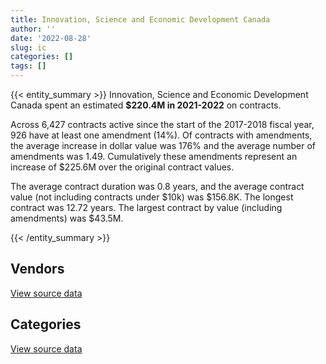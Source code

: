 ```yaml
---
title: Innovation, Science and Economic Development Canada
author: ''
date: '2022-08-28'
slug: ic
categories: []
tags: []
---
```


<script src="/rmarkdown-libs/htmlwidgets/htmlwidgets.js"></script>
<link href="/rmarkdown-libs/datatables-css/datatables-crosstalk.css" rel="stylesheet" />
<script src="/rmarkdown-libs/datatables-binding/datatables.js"></script>
<script src="/rmarkdown-libs/jquery/jquery-3.6.0.min.js"></script>
<link href="/rmarkdown-libs/dt-core-bootstrap/css/dataTables.bootstrap.min.css" rel="stylesheet" />
<link href="/rmarkdown-libs/dt-core-bootstrap/css/dataTables.bootstrap.extra.css" rel="stylesheet" />
<script src="/rmarkdown-libs/dt-core-bootstrap/js/jquery.dataTables.min.js"></script>
<script src="/rmarkdown-libs/dt-core-bootstrap/js/dataTables.bootstrap.min.js"></script>
<link href="/rmarkdown-libs/crosstalk/css/crosstalk.min.css" rel="stylesheet" />
<script src="/rmarkdown-libs/crosstalk/js/crosstalk.min.js"></script>
<script src="/rmarkdown-libs/htmlwidgets/htmlwidgets.js"></script>
<link href="/rmarkdown-libs/datatables-css/datatables-crosstalk.css" rel="stylesheet" />
<script src="/rmarkdown-libs/datatables-binding/datatables.js"></script>
<script src="/rmarkdown-libs/jquery/jquery-3.6.0.min.js"></script>
<link href="/rmarkdown-libs/dt-core-bootstrap/css/dataTables.bootstrap.min.css" rel="stylesheet" />
<link href="/rmarkdown-libs/dt-core-bootstrap/css/dataTables.bootstrap.extra.css" rel="stylesheet" />
<script src="/rmarkdown-libs/dt-core-bootstrap/js/jquery.dataTables.min.js"></script>
<script src="/rmarkdown-libs/dt-core-bootstrap/js/dataTables.bootstrap.min.js"></script>
<link href="/rmarkdown-libs/crosstalk/css/crosstalk.min.css" rel="stylesheet" />
<script src="/rmarkdown-libs/crosstalk/js/crosstalk.min.js"></script>

{{< entity_summary >}}
Innovation, Science and Economic Development Canada spent an estimated **\$220.4M in 2021-2022** on contracts.

Across 6,427 contracts active since the start of the 2017-2018 fiscal year, 926 have at least one amendment (14%). Of contracts with amendments, the average increase in dollar value was 176% and the average number of amendments was 1.49. Cumulatively these amendments represent an increase of \$225.6M over the original contract values.

The average contract duration was 0.8 years, and the average contract value (not including contracts under \$10k) was \$156.8K. The longest contract was 12.72 years. The largest contract by value (including amendments) was \$43.5M.

{{< /entity_summary >}}

## Vendors

<div id="htmlwidget-1" style="width:100%;height:auto;" class="datatables html-widget"></div>
<script type="application/json" data-for="htmlwidget-1">{"x":{"style":"bootstrap","filter":"none","vertical":false,"data":[["<a href=\"/vendors/acart_communications/\">ACART COMMUNICATIONS<\/a>","<a href=\"/vendors/accenture/\">ACCENTURE<\/a>","<a href=\"/vendors/acme_future_security_controls/\">ACME FUTURE SECURITY CONTROLS<\/a>","<a href=\"/vendors/acosys_consulting_services/\">ACOSYS CONSULTING SERVICES<\/a>","<a href=\"/vendors/advanced_business_interiors/\">ADVANCED BUSINESS INTERIORS<\/a>","<a href=\"/vendors/anixter_canada/\">ANIXTER CANADA<\/a>","<a href=\"/vendors/ansys_canada/\">ANSYS CANADA<\/a>","<a href=\"/vendors/asokan_business_interiors/\">ASOKAN BUSINESS INTERIORS<\/a>","<a href=\"/vendors/banfield_seguin/\">BANFIELD SEGUIN<\/a>","<a href=\"/vendors/blackberry/\">BLACKBERRY<\/a>","<a href=\"/vendors/brookfield_global_integrated_solutions/\">BROOKFIELD GLOBAL INTEGRATED SOLUTIONS<\/a>","<a href=\"/vendors/brs_innovations/\">BRS INNOVATIONS<\/a>","<a href=\"/vendors/cache_computer_consulting/\">CACHE COMPUTER CONSULTING<\/a>","<a href=\"/vendors/carahsoft_technology/\">CARAHSOFT TECHNOLOGY<\/a>","<a href=\"/vendors/carleton_electric/\">CARLETON ELECTRIC<\/a>","<a href=\"/vendors/cbci_telecom/\">CBCI TELECOM<\/a>","<a href=\"/vendors/cedrom_sni/\">CEDROM SNI<\/a>","<a href=\"/vendors/cgi/\">CGI<\/a>","<a href=\"/vendors/cision_canada/\">CISION CANADA<\/a>","<a href=\"/vendors/click_networks/\">CLICK NETWORKS<\/a>","<a href=\"/vendors/closereach/\">CLOSEREACH<\/a>","<a href=\"/vendors/cnw_group/\">CNW GROUP<\/a>","<a href=\"/vendors/cryptomill_technologies/\">CRYPTOMILL TECHNOLOGIES<\/a>","<a href=\"/vendors/decisive_group/\">DECISIVE GROUP<\/a>","<a href=\"/vendors/dls_technology/\">DLS TECHNOLOGY<\/a>","<a href=\"/vendors/dymech_engineering/\">DYMECH ENGINEERING<\/a>","<a href=\"/vendors/dynabook_canada/\">DYNABOOK CANADA<\/a>","<a href=\"/vendors/eagle_professional_resources/\">EAGLE PROFESSIONAL RESOURCES<\/a>","<a href=\"/vendors/eberhard_von_huene_associates/\">EBERHARD VON HUENE ASSOCIATES<\/a>","<a href=\"/vendors/ebsco_canada/\">EBSCO CANADA<\/a>","<a href=\"/vendors/eclipsys_solutions/\">ECLIPSYS SOLUTIONS<\/a>","<a href=\"/vendors/ecopia_tech/\">ECOPIA TECH<\/a>","<a href=\"/vendors/ekos_research_associates/\">EKOS RESEARCH ASSOCIATES<\/a>","<a href=\"/vendors/environics_research_group/\">ENVIRONICS RESEARCH GROUP<\/a>","<a href=\"/vendors/factiva/\">FACTIVA<\/a>","<a href=\"/vendors/fast_track_staffing/\">FAST TRACK STAFFING<\/a>","<a href=\"/vendors/fca_canada/\">FCA CANADA<\/a>","<a href=\"/vendors/ference_company_consulting/\">FERENCE COMPANY CONSULTING<\/a>","<a href=\"/vendors/forrester_research/\">FORRESTER RESEARCH<\/a>","<a href=\"/vendors/foxit_software/\">FOXIT SOFTWARE<\/a>","<a href=\"/vendors/gap_wireless/\">GAP WIRELESS<\/a>","<a href=\"/vendors/gartner/\">GARTNER<\/a>","<a href=\"/vendors/gatestone/\">GATESTONE<\/a>","<a href=\"/vendors/gc_strategies/\">GC STRATEGIES<\/a>","<a href=\"/vendors/general_motors/\">GENERAL MOTORS<\/a>","<a href=\"/vendors/geospectrum_technologies/\">GEOSPECTRUM TECHNOLOGIES<\/a>","<a href=\"/vendors/glasshouse_systems/\">GLASSHOUSE SYSTEMS<\/a>","<a href=\"/vendors/global_knowledge/\">GLOBAL KNOWLEDGE<\/a>","<a href=\"/vendors/global_upholstery/\">GLOBAL UPHOLSTERY<\/a>","<a href=\"/vendors/haworth/\">HAWORTH<\/a>","<a href=\"/vendors/hewlett_packard/\">HEWLETT PACKARD<\/a>","<a href=\"/vendors/idp_group/\">IDP GROUP<\/a>","<a href=\"/vendors/ifathom/\">IFATHOM<\/a>","<a href=\"/vendors/ihs_global/\">IHS GLOBAL<\/a>","<a href=\"/vendors/info_tech_research_group/\">INFO TECH RESEARCH GROUP<\/a>","<a href=\"/vendors/insa/\">INSA<\/a>","<a href=\"/vendors/integrated_distribution_systems/\">INTEGRATED DISTRIBUTION SYSTEMS<\/a>","<a href=\"/vendors/ipsos/\">IPSOS<\/a>","<a href=\"/vendors/it_net_consultants/\">IT NET CONSULTANTS<\/a>","<a href=\"/vendors/itex/\">ITEX<\/a>","<a href=\"/vendors/jasco_applied_sciences_canada/\">JASCO APPLIED SCIENCES CANADA<\/a>","<a href=\"/vendors/keysight_technologies_canada/\">KEYSIGHT TECHNOLOGIES CANADA<\/a>","<a href=\"/vendors/kia_canada/\">KIA CANADA<\/a>","<a href=\"/vendors/konica_minolta_business_solutions/\">KONICA MINOLTA BUSINESS SOLUTIONS<\/a>","<a href=\"/vendors/leo_pisces_services_group/\">LEO PISCES SERVICES GROUP<\/a>","<a href=\"/vendors/lexisnexis_canada/\">LEXISNEXIS CANADA<\/a>","<a href=\"/vendors/linovati/\">LINOVATI<\/a>","<a href=\"/vendors/louis_w_bray_construction/\">LOUIS W BRAY CONSTRUCTION<\/a>","<a href=\"/vendors/ls_telcom/\">LS TELCOM<\/a>","<a href=\"/vendors/maplesoft_consulting/\">MAPLESOFT CONSULTING<\/a>","<a href=\"/vendors/mccarthy_tetrault/\">MCCARTHY TETRAULT<\/a>","<a href=\"/vendors/mckinsey_and_company/\">MCKINSEY AND COMPANY<\/a>","<a href=\"/vendors/media_q/\">MEDIA Q<\/a>","<a href=\"/vendors/messa_computing/\">MESSA COMPUTING<\/a>","<a href=\"/vendors/michael_wager_consulting/\">MICHAEL WAGER CONSULTING<\/a>","<a href=\"/vendors/micro_focus_canada/\">MICRO FOCUS CANADA<\/a>","<a href=\"/vendors/mitsubishi_motor_sales/\">MITSUBISHI MOTOR SALES<\/a>","<a href=\"/vendors/national_arts_centre/\">NATIONAL ARTS CENTRE<\/a>","<a href=\"/vendors/navpoint_consulting_group/\">NAVPOINT CONSULTING GROUP<\/a>","<a href=\"/vendors/neptune_security_services/\">NEPTUNE SECURITY SERVICES<\/a>","<a href=\"/vendors/nissan_canada/\">NISSAN CANADA<\/a>","<a href=\"/vendors/nitam_solutions/\">NITAM SOLUTIONS<\/a>","<a href=\"/vendors/nokia_canada/\">NOKIA CANADA<\/a>","<a href=\"/vendors/nova_networks/\">NOVA NETWORKS<\/a>","<a href=\"/vendors/nrns/\">NRNS<\/a>","<a href=\"/vendors/nua_office/\">NUA OFFICE<\/a>","<a href=\"/vendors/nuix_north_america/\">NUIX NORTH AMERICA<\/a>","<a href=\"/vendors/ogilvy_montreal/\">OGILVY MONTREAL<\/a>","<a href=\"/vendors/onx_enterprise_solutions/\">ONX ENTERPRISE SOLUTIONS<\/a>","<a href=\"/vendors/openframe_technologies/\">OPENFRAME TECHNOLOGIES<\/a>","<a href=\"/vendors/oracle_canada/\">ORACLE CANADA<\/a>","<a href=\"/vendors/orangutech/\">ORANGUTECH<\/a>","<a href=\"/vendors/otis_elevator/\">OTIS ELEVATOR<\/a>","<a href=\"/vendors/pal_aerospace/\">PAL AEROSPACE<\/a>","<a href=\"/vendors/paladin_group/\">PALADIN GROUP<\/a>","<a href=\"/vendors/pattison_sign_group/\">PATTISON SIGN GROUP<\/a>","<a href=\"/vendors/postmedia_network/\">POSTMEDIA NETWORK<\/a>","<a href=\"/vendors/precisionit/\">PRECISIONIT<\/a>","<a href=\"/vendors/prosci_canada/\">PROSCI CANADA<\/a>","<a href=\"/vendors/purelogic/\">PURELOGIC<\/a>","<a href=\"/vendors/purespirit_solutions/\">PURESPIRIT SOLUTIONS<\/a>","<a href=\"/vendors/quintet_consulting/\">QUINTET CONSULTING<\/a>","<a href=\"/vendors/rapiscan_systems/\">RAPISCAN SYSTEMS<\/a>","<a href=\"/vendors/rhea/\">RHEA<\/a>","<a href=\"/vendors/rohde_schwarz_canada/\">ROHDE SCHWARZ CANADA<\/a>","<a href=\"/vendors/salesforce_canada/\">SALESFORCE CANADA<\/a>","<a href=\"/vendors/sas_institute/\">SAS INSTITUTE<\/a>","<a href=\"/vendors/sdl_international_canada/\">SDL INTERNATIONAL CANADA<\/a>","<a href=\"/vendors/securekey_technologies/\">SECUREKEY TECHNOLOGIES<\/a>","<a href=\"/vendors/shi_canada/\">SHI CANADA<\/a>","<a href=\"/vendors/sky_canoe/\">SKY CANOE<\/a>","<a href=\"/vendors/stoneworks_technologies/\">STONEWORKS TECHNOLOGIES<\/a>","<a href=\"/vendors/systematix_solutions/\">SYSTEMATIX SOLUTIONS<\/a>","<a href=\"/vendors/systemscope/\">SYSTEMSCOPE<\/a>","<a href=\"/vendors/telecom_computer_services/\">TELECOM COMPUTER SERVICES<\/a>","<a href=\"/vendors/testforce_systems/\">TESTFORCE SYSTEMS<\/a>","<a href=\"/vendors/the_mathworks/\">THE MATHWORKS<\/a>","<a href=\"/vendors/think_on/\">THINK ON<\/a>","<a href=\"/vendors/totem_offisource/\">TOTEM OFFISOURCE<\/a>","<a href=\"/vendors/transpolar_technology/\">TRANSPOLAR TECHNOLOGY<\/a>","<a href=\"/vendors/university_of_new_brunswick/\">UNIVERSITY OF NEW BRUNSWICK<\/a>","<a href=\"/vendors/university_of_ottawa/\">UNIVERSITY OF OTTAWA<\/a>","<a href=\"/vendors/waste_connections_of_canada/\">WASTE CONNECTIONS OF CANADA<\/a>","<a href=\"/vendors/waste_management_of_canada/\">WASTE MANAGEMENT OF CANADA<\/a>","<a href=\"/vendors/westower_communications/\">WESTOWER COMMUNICATIONS<\/a>","<a href=\"/vendors/wpp_group_canada_communications/\">WPP GROUP CANADA COMMUNICATIONS<\/a>","<a href=\"/vendors/zernam_enterprise/\">ZERNAM ENTERPRISE<\/a>"],[null,473550.83,188756.54,null,428432.03,12663.91,80731.76,135807.09,80268.97,18030.19,210538.27,null,459586.54,6421.82,197153.93,null,192766.04,null,29687.18,null,43162.68,null,null,null,null,null,null,66416.08,114869.19,229057.29,35118.67,null,108141,157375.43,286966.2,70269.06,82858.53,17371.81,24720,null,33601.67,455995.58,null,657841.82,462888.53,null,null,37050.98,8913.44,null,174184.78,null,86997,298611.4,563.15,94099.04,34936.44,null,398194.51,65580.91,null,244311.48,null,null,null,21013.53,1434532.89,null,6852151.19,757873.29,24999.98,338017.39,92660,14067.49,134973.42,3338.7,44933.89,null,null,null,70890.21,99026.55,null,33909.78,null,14705.24,648.43,270260.63,null,37975.41,752535.25,null,48894,null,238321.98,null,10169.01,865759.94,21011.68,165082.19,null,null,null,null,620616.62,null,14916,null,12919.37,14650.68,null,45304.33,30271.76,1070099.46,976544.23,96386.04,11295.59,null,3699932.5,394266.83,13800,2612.48,13696.07,null,19530.8,12089.34,null],[null,841357.29,208605.39,null,437669.59,44284.7,null,132312.15,19521.33,18631.49,189431.88,null,520559.13,71200.8,null,null,211183.96,42021.61,27534.5,null,null,24950.4,null,null,null,null,null,257229.77,341060.52,297974.75,null,null,null,null,283013.16,35900.1,null,126081.69,null,null,22594.15,569008.16,null,1720912.05,null,857837.29,null,9562.09,null,30980.7,71105.57,null,null,136147.92,68882.01,22868.78,null,null,171214.94,48188.84,null,42384.02,null,null,null,null,null,15158.95,5041299.89,382051.19,null,null,78140,120176.51,11093.71,39561.85,130084.92,20856.37,null,null,47834.04,117724.3,23661.38,null,null,21666.28,135760.26,473279.37,644143.3,null,790174.43,null,null,null,142745.22,null,10183.06,1482135.75,61393.67,675689.99,28695.69,null,4817.05,null,68791.16,null,131086.86,null,11940.63,71556.62,null,234003.46,null,1081185.55,10250.83,381323.55,null,null,777478.3,46782.54,null,33547.52,null,42050.58,null,10485.66,null],[null,null,172911.06,11773.73,142308.47,null,null,133160.73,24956.05,127.04,147655.86,1589.43,301677.15,154155.44,null,null,null,3683718.91,101675.95,48051.42,29503.88,69030.63,615644.74,23893.02,13474.55,null,665796,261528.87,null,305308.16,53282.63,204482.33,null,null,177822.94,null,null,null,16417.81,18101.33,31330.83,403885.03,17955,1673844.23,43322,null,111874.72,39879.96,null,8121.15,null,1244805.83,null,10598.94,90218.58,71911.81,null,267177.81,null,67874.56,null,860683.66,48354.96,null,null,null,null,null,5027525.85,162515.47,null,2988497.44,74004.27,null,6109.56,721667.36,null,null,null,null,null,112881.92,null,null,1316172.32,53911.81,158659.56,null,null,41905.97,854398.63,null,7965.85,117200.6,null,13057.97,10509,850087.6,64443.9,124024.55,47234,46838.5,38042.5,39730.8,838456.69,1236514.05,null,6351.53,null,191824.31,1039410.41,68288.08,null,996664.04,85027.3,587175.18,15390.8,4739.59,61057.29,51706.22,null,13230,null,15453.82,null,20679.65,null],[10500.55,null,null,21707.09,398527.2,null,34521.5,339421.49,161763.02,11697.53,null,3842,506654.34,255853.08,null,225333.3,119435.07,8744462.17,4250.78,null,26831.07,26469.12,null,null,248244.26,20134.21,3994098,261528.87,null,307438.89,537010.03,3759017.33,null,48215.39,183130.89,null,null,84750,7082.19,17104.95,215097.01,892905.42,154507.5,690693.33,null,null,58110.59,null,null,null,null,4388738.49,null,19873.01,95180.72,34745.26,null,182166.69,95801.4,58537.64,492952.39,2347690.7,null,30415.08,19875.62,12604.73,null,null,5027525.85,474450.51,null,null,68940.73,null,71935.18,709536.46,null,null,15276.56,4057.86,null,296123.09,null,122550.48,747436.74,137472.03,147689.9,null,null,85558.03,824199.66,279.89,19255.2,426945.02,null,null,10521.07,782011.04,null,569360.12,null,46838.5,null,null,22105.51,9987253.09,null,10410.53,146175.44,294264.69,4539197.38,null,null,976393.05,52139.71,177621.06,36018.96,18551.44,571687.04,null,null,33894,null,30560.83,null,4293.35,10602.98]],"container":"<table class=\"table table-striped table-hover row-border order-column display\">\n  <thead>\n    <tr>\n      <th>Vendor<\/th>\n      <th>2018-2019<\/th>\n      <th>2019-2020<\/th>\n      <th>2020-2021<\/th>\n      <th>2021-2022<\/th>\n    <\/tr>\n  <\/thead>\n<\/table>","options":{"order":[[4,"desc"]],"pageLength":10,"autoWidth":true,"columnDefs":[{"targets":1,"render":"function(data, type, row, meta) {\n    return type !== 'display' ? data : DTWidget.formatCurrency(data, \"$\", 2, 3, \",\", \".\", true, null);\n  }"},{"targets":2,"render":"function(data, type, row, meta) {\n    return type !== 'display' ? data : DTWidget.formatCurrency(data, \"$\", 2, 3, \",\", \".\", true, null);\n  }"},{"targets":3,"render":"function(data, type, row, meta) {\n    return type !== 'display' ? data : DTWidget.formatCurrency(data, \"$\", 2, 3, \",\", \".\", true, null);\n  }"},{"targets":4,"render":"function(data, type, row, meta) {\n    return type !== 'display' ? data : DTWidget.formatCurrency(data, \"$\", 2, 3, \",\", \".\", true, null);\n  }"},{"width":"16%","targets":[1,2,3,4]},{"className":"dt-right","targets":[1,2,3,4]}],"orderClasses":false}},"evals":["options.columnDefs.0.render","options.columnDefs.1.render","options.columnDefs.2.render","options.columnDefs.3.render"],"jsHooks":[]}</script>
<p class="text-right">
<a href="https://github.com/GoC-Spending/contracts-data/tree/main/data/out/departments/ic/summary_by_fiscal_year_by_vendor.csv" class="source-data-link btn btn-link">View source data</a>
</p>

## Categories

<div id="htmlwidget-2" style="width:100%;height:auto;" class="datatables html-widget"></div>
<script type="application/json" data-for="htmlwidget-2">{"x":{"style":"bootstrap","filter":"none","vertical":false,"data":[["<a href=\"/categories/facilities_and_construction/\">Facilities and construction<\/a>","<a href=\"/categories/office_management/\">Office management<\/a>","<a href=\"/categories/professional_services/\">Professional services<\/a>","<a href=\"/categories/information_technology/\">Information technology<\/a>","<a href=\"/categories/medical/\">Medical<\/a>","<a href=\"/categories/transportation_and_logistics/\">Transportation and logistics<\/a>","<a href=\"/categories/industrial_products_and_services/\">Industrial products and services<\/a>","<a href=\"/categories/travel/\">Travel<\/a>","<a href=\"/categories/security_and_protection/\">Security and protection<\/a>","<a href=\"/categories/human_capital/\">Human capital<\/a>"],[4669942.32,6689617.03,29910146.29,66494268.57,5491.44,1152962.91,2374340.9,400257.93,2834391.18,7682865.02],[3754005,3517156.28,42154995.85,57701369.11,6611.4,571201.66,1408268.15,355220.62,2832285,8739040.31],[4924210.94,2266977.82,64772206.25,69695913.24,6593.34,717508.32,3107104.06,202481.69,2598624.61,8901120.87],[5868997.4,3617269.23,91663212.54,97694869.72,81096.68,619364.08,5000766.9,183490.45,2863730.3,12826556.67]],"container":"<table class=\"table table-striped table-hover row-border order-column display\">\n  <thead>\n    <tr>\n      <th>Category<\/th>\n      <th>2018-2019<\/th>\n      <th>2019-2020<\/th>\n      <th>2020-2021<\/th>\n      <th>2021-2022<\/th>\n    <\/tr>\n  <\/thead>\n<\/table>","options":{"order":[[4,"desc"]],"dom":"t","pageLength":30,"autoWidth":true,"columnDefs":[{"targets":1,"render":"function(data, type, row, meta) {\n    return type !== 'display' ? data : DTWidget.formatCurrency(data, \"$\", 2, 3, \",\", \".\", true, null);\n  }"},{"targets":2,"render":"function(data, type, row, meta) {\n    return type !== 'display' ? data : DTWidget.formatCurrency(data, \"$\", 2, 3, \",\", \".\", true, null);\n  }"},{"targets":3,"render":"function(data, type, row, meta) {\n    return type !== 'display' ? data : DTWidget.formatCurrency(data, \"$\", 2, 3, \",\", \".\", true, null);\n  }"},{"targets":4,"render":"function(data, type, row, meta) {\n    return type !== 'display' ? data : DTWidget.formatCurrency(data, \"$\", 2, 3, \",\", \".\", true, null);\n  }"},{"width":"16%","targets":[1,2,3,4]},{"className":"dt-right","targets":[1,2,3,4]}],"orderClasses":false,"lengthMenu":[10,25,30,50,100]}},"evals":["options.columnDefs.0.render","options.columnDefs.1.render","options.columnDefs.2.render","options.columnDefs.3.render"],"jsHooks":[]}</script>
<p class="text-right">
<a href="https://github.com/GoC-Spending/contracts-data/tree/main/data/out/departments/ic/summary_by_fiscal_year_by_category.csv" class="source-data-link btn btn-link">View source data</a>
</p>
